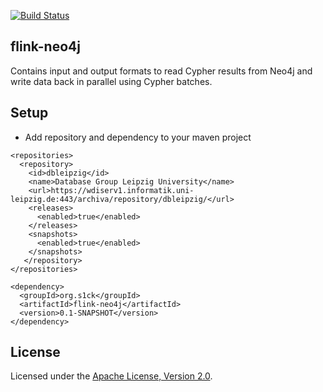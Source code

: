 [![Build Status](https://travis-ci.org/s1ck/flink-neo4j.svg?branch=master)](https://travis-ci.org/s1ck/flink-neo4j)


## flink-neo4j

Contains input and output formats to read Cypher results from Neo4j and write data back in parallel using Cypher batches.

## Setup

* Add repository and dependency to your maven project

```
<repositories>
  <repository>
    <id>dbleipzig</id>
    <name>Database Group Leipzig University</name>
    <url>https://wdiserv1.informatik.uni-leipzig.de:443/archiva/repository/dbleipzig/</url>
    <releases>
      <enabled>true</enabled>
    </releases>
    <snapshots>
      <enabled>true</enabled>
    </snapshots>
   </repository>
</repositories>

<dependency>
  <groupId>org.s1ck</groupId>
  <artifactId>flink-neo4j</artifactId>
  <version>0.1-SNAPSHOT</version>
</dependency>
```

## License

Licensed under the [Apache License, Version 2.0](http://www.apache.org/licenses/LICENSE-2.0).
